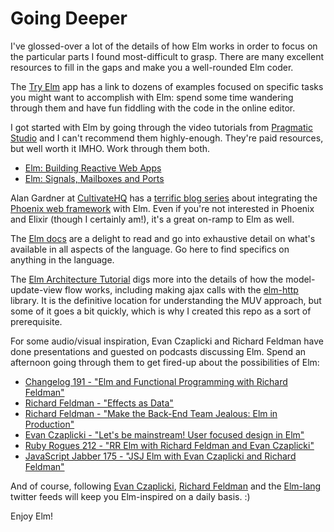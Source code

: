 # Going Deeper

I've glossed-over a lot of the details of how Elm works in order to focus on the particular parts I found most-difficult to grasp. There are many excellent resources to fill in the gaps and make you a well-rounded Elm coder.

The [Try Elm](http://elm-lang.org/try) app has a link to dozens of examples focused on specific tasks you might want to accomplish with Elm: spend some time wandering through them and have fun fiddling with the code in the online editor.

I got started with Elm by going through the video tutorials from [Pragmatic Studio](https://pragmaticstudio.com/) and I can't recommend them highly-enough. They're paid resources, but well worth it IMHO. Work through them both.

- [Elm: Building Reactive Web Apps](https://pragmaticstudio.com/elm)
- [Elm: Signals, Mailboxes and Ports](https://pragmaticstudio.com/elm-signals)

Alan Gardner at [CultivateHQ](http://www.cultivatehq.com) has a [terrific blog series](http://www.cultivatehq.com/posts/phoenix-elm-1/) about integrating the [Phoenix web framework](http://www.phoenixframework.org/) with Elm. Even if you're not interested in Phoenix and Elixir (though I certainly am!), it's a great on-ramp to Elm as well.

The [Elm docs](http://elm-lang.org/docs) are a delight to read and go into exhaustive detail on what's available in all aspects of the language. Go here to find specifics on anything in the language.

The [Elm Architecture Tutorial](https://github.com/evancz/elm-architecture-tutorial) digs more into the details of how the model-update-view flow works, including making ajax calls with the [elm-http](https://github.com/evancz/elm-http) library. It is the definitive location for understanding the MUV approach, but some of it goes a bit quickly, which is why I created this repo as a sort of prerequisite.

For some audio/visual inspiration, Evan Czaplicki and Richard Feldman have done presentations and guested on podcasts discussing Elm. Spend an afternoon going through them to get fired-up about the possibilities of Elm:

- [Changelog 191 - "Elm and Functional Programming with Richard Feldman"](https://changelog.com/191/)
- [Richard Feldman - "Effects as Data"](https://youtu.be/6EdXaWfoslc?list=PLkRkpi23D7EWvlUhLqzeA1BWOEs6x9DMZ)
- [Richard Feldman - "Make the Back-End Team Jealous: Elm in Production"](https://youtu.be/FV0DXNB94NE?list=PLAABP4LiVkD26dSQakyQLe4_a1WUh37uW)
- [Evan Czaplicki - "Let's be mainstream! User focused design in Elm"](https://youtu.be/oYk8CKH7OhE?list=PLjwsJzdHncC6SZrRJ7D8z2v5WJZKk8TuK)
- [Ruby Rogues 212 - "RR Elm with Richard Feldman and Evan Czaplicki"](https://devchat.tv/ruby-rogues/212-rr-elm-with-richard-feldman-and-evan-czaplicki)
- [JavaScript Jabber 175 - "JSJ Elm with Evan Czaplicki and Richard Feldman"](https://devchat.tv/js-jabber/175-jsj-elm-with-evan-czaplicki-and-richard-feldman)

And of course, following [Evan Czaplicki](@czaplic), [Richard Feldman](@rtfeldman) and the [Elm-lang](@elmlang) twitter feeds will keep you Elm-inspired on a daily basis. :)

Enjoy Elm!

